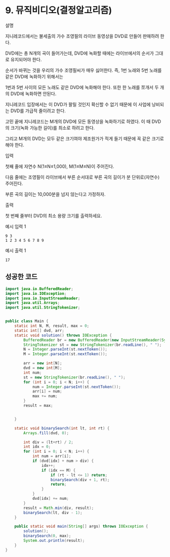 # 9. 뮤직비디오(결정알고리즘)

설명

지니레코드에서는 불세출의 가수 조영필의 라이브 동영상을 DVD로 만들어 판매하려 한다.

DVD에는 총 N개의 곡이 들어가는데, DVD에 녹화할 때에는 라이브에서의 순서가 그대로 유지되어야 한다.

순서가 바뀌는 것을 우리의 가수 조영필씨가 매우 싫어한다. 즉, 1번 노래와 5번 노래를 같은 DVD에 녹화하기 위해서는

1번과 5번 사이의 모든 노래도 같은 DVD에 녹화해야 한다. 또한 한 노래를 쪼개서 두 개의 DVD에 녹화하면 안된다.

지니레코드 입장에서는 이 DVD가 팔릴 것인지 확신할 수 없기 때문에 이 사업에 낭비되는 DVD를 가급적 줄이려고 한다.

고민 끝에 지니레코드는 M개의 DVD에 모든 동영상을 녹화하기로 하였다. 이 때 DVD의 크기(녹화 가능한 길이)를 최소로 하려고 한다.

그리고 M개의 DVD는 모두 같은 크기여야 제조원가가 적게 들기 때문에 꼭 같은 크기로 해야 한다.



입력

첫째 줄에 자연수 N(1≤N≤1,000), M(1≤M≤N)이 주어진다.

다음 줄에는 조영필이 라이브에서 부른 순서대로 부른 곡의 길이가 분 단위로(자연수) 주어진다.

부른 곡의 길이는 10,000분을 넘지 않는다고 가정하자.



출력

첫 번째 줄부터 DVD의 최소 용량 크기를 출력하세요.



예시 입력 1 

```
9 3
1 2 3 4 5 6 7 8 9
```

예시 출력 1

```
17
```



## 성공한 코드

~~~java
import java.io.BufferedReader;
import java.io.IOException;
import java.io.InputStreamReader;
import java.util.Arrays;
import java.util.StringTokenizer;


public class Main {
    static int N, M, result, max = 0;
    static int[] dvd, arr;
    static void solution() throws IOException {
        BufferedReader br = new BufferedReader(new InputStreamReader(System.in));
        StringTokenizer st = new StringTokenizer(br.readLine(), " ");
        N = Integer.parseInt(st.nextToken());
        M = Integer.parseInt(st.nextToken());

        arr = new int[N];
        dvd = new int[M];
        int num;
        st = new StringTokenizer(br.readLine(), " ");
        for (int i = 0; i < N; i++) {
            num = Integer.parseInt(st.nextToken());
            arr[i] = num;
            max += num;
        }
        result = max;


    }

    static void binarySearch(int lt, int rt) {
        Arrays.fill(dvd, 0);

        int div = (lt+rt) / 2;
        int idx = 0;
        for (int i = 0; i < N; i++) {
            int num = arr[i];
            if (dvd[idx] + num > div) {
                idx++;
                if (idx == M) {
                    if (rt - lt <= 1) return;
                    binarySearch(div + 1, rt);
                    return;
                }
            }
            dvd[idx] += num;
        }
        result = Math.min(div, result);
        binarySearch(lt, div - 1);
    }

    public static void main(String[] args) throws IOException {
        solution();
        binarySearch(0, max);
        System.out.println(result);
    }
}
~~~

